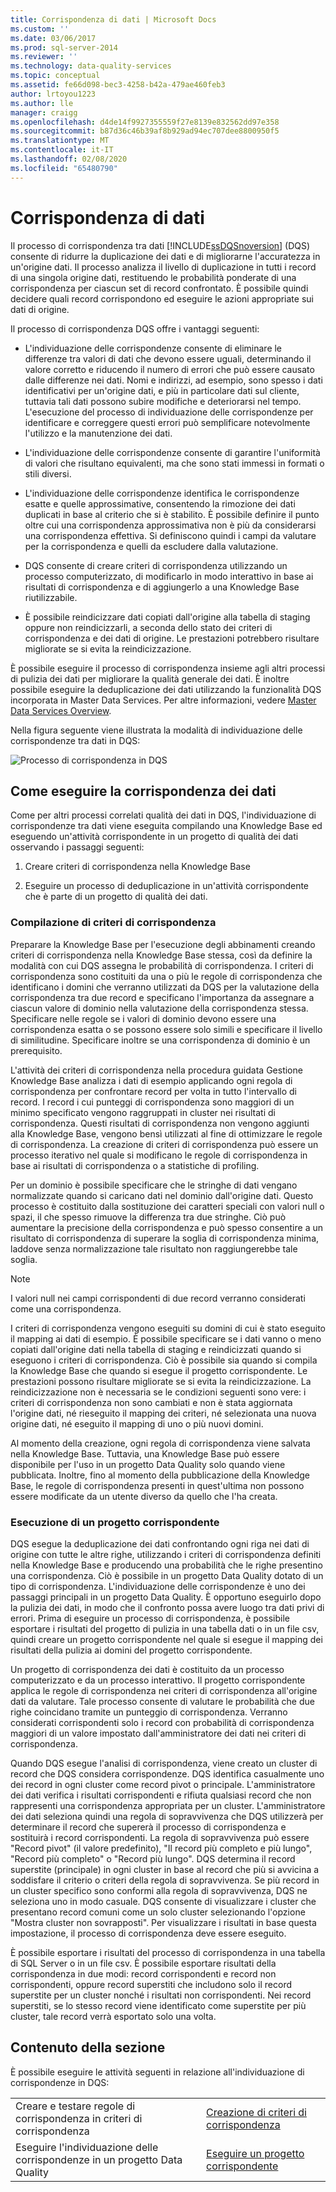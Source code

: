 ```yaml
---
title: Corrispondenza di dati | Microsoft Docs
ms.custom: ''
ms.date: 03/06/2017
ms.prod: sql-server-2014
ms.reviewer: ''
ms.technology: data-quality-services
ms.topic: conceptual
ms.assetid: fe66d098-bec3-4258-b42a-479ae460feb3
author: lrtoyou1223
ms.author: lle
manager: craigg
ms.openlocfilehash: d4de14f9927355559f27e8139e832562dd97e358
ms.sourcegitcommit: b87d36c46b39af8b929ad94ec707dee8800950f5
ms.translationtype: MT
ms.contentlocale: it-IT
ms.lasthandoff: 02/08/2020
ms.locfileid: "65480790"
---
```

# <a name="data-matching"></a>Corrispondenza di dati
  Il processo di corrispondenza tra dati [!INCLUDE[ssDQSnoversion](../includes/ssdqsnoversion-md.md)] (DQS) consente di ridurre la duplicazione dei dati e di migliorarne l'accuratezza in un'origine dati. Il processo analizza il livello di duplicazione in tutti i record di una singola origine dati, restituendo le probabilità ponderate di una corrispondenza per ciascun set di record confrontato. È possibile quindi decidere quali record corrispondono ed eseguire le azioni appropriate sui dati di origine.  
  
 Il processo di corrispondenza DQS offre i vantaggi seguenti:  
  
-   L'individuazione delle corrispondenze consente di eliminare le differenze tra valori di dati che devono essere uguali, determinando il valore corretto e riducendo il numero di errori che può essere causato dalle differenze nei dati. Nomi e indirizzi, ad esempio, sono spesso i dati identificativi per un'origine dati, e più in particolare dati sul cliente, tuttavia tali dati possono subire modifiche e deteriorarsi nel tempo. L'esecuzione del processo di individuazione delle corrispondenze per identificare e correggere questi errori può semplificare notevolmente l'utilizzo e la manutenzione dei dati.  
  
-   L'individuazione delle corrispondenze consente di garantire l'uniformità di valori che risultano equivalenti, ma che sono stati immessi in formati o stili diversi.  
  
-   L'individuazione delle corrispondenze identifica le corrispondenze esatte e quelle approssimative, consentendo la rimozione dei dati duplicati in base al criterio che si è stabilito. È possibile definire il punto oltre cui una corrispondenza approssimativa non è più da considerarsi una corrispondenza effettiva. Si definiscono quindi i campi da valutare per la corrispondenza e quelli da escludere dalla valutazione.  
  
-   DQS consente di creare criteri di corrispondenza utilizzando un processo computerizzato, di modificarlo in modo interattivo in base ai risultati di corrispondenza e di aggiungerlo a una Knowledge Base riutilizzabile.  
  
-   È possibile reindicizzare dati copiati dall'origine alla tabella di staging oppure non reindicizzarli, a seconda dello stato dei criteri di corrispondenza e dei dati di origine. Le prestazioni potrebbero risultare migliorate se si evita la reindicizzazione.  
  
 È possibile eseguire il processo di corrispondenza insieme agli altri processi di pulizia dei dati per migliorare la qualità generale dei dati. È inoltre possibile eseguire la deduplicazione dei dati utilizzando la funzionalità DQS incorporata in Master Data Services. Per altre informazioni, vedere [Master Data Services Overview](../master-data-services/master-data-services-overview-mds.md).  
  
 Nella figura seguente viene illustrata la modalità di individuazione delle corrispondenze tra dati in DQS:  
  
 ![Processo di corrispondenza in DQS](../../2014/data-quality-services/media/dqs-matchingprocess.gif "Processo di corrispondenza in DQS")  
  
##  <a name="How"></a>Come eseguire la corrispondenza dei dati  
 Come per altri processi correlati qualità dei dati in DQS, l'individuazione di corrispondenze tra dati viene eseguita compilando una Knowledge Base ed eseguendo un'attività corrispondente in un progetto di qualità dei dati osservando i passaggi seguenti:  
  
1.  Creare criteri di corrispondenza nella Knowledge Base  
  
2.  Eseguire un processo di deduplicazione in un'attività corrispondente che è parte di un progetto di qualità dei dati.  
  
###  <a name="Policy"></a>Compilazione di criteri di corrispondenza  
 Preparare la Knowledge Base per l'esecuzione degli abbinamenti creando criteri di corrispondenza nella Knowledge Base stessa, così da definire la modalità con cui DQS assegna le probabilità di corrispondenza. I criteri di corrispondenza sono costituiti da una o più le regole di corrispondenza che identificano i domini che verranno utilizzati da DQS per la valutazione della corrispondenza tra due record e specificano l'importanza da assegnare a ciascun valore di dominio nella valutazione della corrispondenza stessa. Specificare nelle regole se i valori di dominio devono essere una corrispondenza esatta o se possono essere solo simili e specificare il livello di similitudine. Specificare inoltre se una corrispondenza di dominio è un prerequisito.  
  
 L'attività dei criteri di corrispondenza nella procedura guidata Gestione Knowledge Base analizza i dati di esempio applicando ogni regola di corrispondenza per confrontare record per volta in tutto l'intervallo di record. I record i cui punteggi di corrispondenza sono maggiori di un minimo specificato vengono raggruppati in cluster nei risultati di corrispondenza. Questi risultati di corrispondenza non vengono aggiunti alla Knowledge Base, vengono bensì utilizzati al fine di ottimizzare le regole di corrispondenza. La creazione di criteri di corrispondenza può essere un processo iterativo nel quale si modificano le regole di corrispondenza in base ai risultati di corrispondenza o a statistiche di profiling.  
  
 Per un dominio è possibile specificare che le stringhe di dati vengano normalizzate quando si caricano dati nel dominio dall'origine dati. Questo processo è costituito dalla sostituzione dei caratteri speciali con valori null o spazi, il che spesso rimuove la differenza tra due stringhe. Ciò può aumentare la precisione della corrispondenza e può spesso consentire a un risultato di corrispondenza di superare la soglia di corrispondenza minima, laddove senza normalizzazione tale risultato non raggiungerebbe tale soglia.  
  
> [!NOTE]  
>  I valori null nei campi corrispondenti di due record verranno considerati come una corrispondenza.  
  
 I criteri di corrispondenza vengono eseguiti su domini di cui è stato eseguito il mapping ai dati di esempio. È possibile specificare se i dati vanno o meno copiati dall'origine dati nella tabella di staging e reindicizzati quando si eseguono i criteri di corrispondenza. Ciò è possibile sia quando si compila la Knowledge Base che quando si esegue il progetto corrispondente. Le prestazioni possono risultare migliorate se si evita la reindicizzazione. La reindicizzazione non è necessaria se le condizioni seguenti sono vere: i criteri di corrispondenza non sono cambiati e non è stata aggiornata l'origine dati, né rieseguito il mapping dei criteri, né selezionata una nuova origine dati, né eseguito il mapping di uno o più nuovi domini.  
  
 Al momento della creazione, ogni regola di corrispondenza viene salvata nella Knowledge Base. Tuttavia, una Knowledge Base può essere disponibile per l'uso in un progetto Data Quality solo quando viene pubblicata. Inoltre, fino al momento della pubblicazione della Knowledge Base, le regole di corrispondenza presenti in quest'ultima non possono essere modificate da un utente diverso da quello che l'ha creata.  
  
###  <a name="Project"></a>Esecuzione di un progetto corrispondente  
 DQS esegue la deduplicazione dei dati confrontando ogni riga nei dati di origine con tutte le altre righe, utilizzando i criteri di corrispondenza definiti nella Knowledge Base e producendo una probabilità che le righe presentino una corrispondenza. Ciò è possibile in un progetto Data Quality dotato di un tipo di corrispondenza. L'individuazione delle corrispondenze è uno dei passaggi principali in un progetto Data Quality. È opportuno eseguirlo dopo la pulizia dei dati, in modo che il confronto possa avere luogo tra dati privi di errori. Prima di eseguire un processo di corrispondenza, è possibile esportare i risultati del progetto di pulizia in una tabella dati o in un file csv, quindi creare un progetto corrispondente nel quale si esegue il mapping dei risultati della pulizia ai domini del progetto corrispondente.  
  
 Un progetto di corrispondenza dei dati è costituito da un processo computerizzato e da un processo interattivo. Il progetto corrispondente applica le regole di corrispondenza nei criteri di corrispondenza all'origine dati da valutare. Tale processo consente di valutare le probabilità che due righe coincidano tramite un punteggio di corrispondenza. Verranno considerati corrispondenti solo i record con probabilità di corrispondenza maggiori di un valore impostato dall'amministratore dei dati nei criteri di corrispondenza.  
  
 Quando DQS esegue l'analisi di corrispondenza, viene creato un cluster di record che DQS considera corrispondenze. DQS identifica casualmente uno dei record in ogni cluster come record pivot o principale. L'amministratore dei dati verifica i risultati corrispondenti e rifiuta qualsiasi record che non rappresenti una corrispondenza appropriata per un cluster. L'amministratore dei dati seleziona quindi una regola di sopravvivenza che DQS utilizzerà per determinare il record che supererà il processo di corrispondenza e sostituirà i record corrispondenti. La regola di sopravvivenza può essere "Record pivot" (il valore predefinito), "Il record più completo e più lungo", "Record più completo" o "Record più lungo". DQS determina il record superstite (principale) in ogni cluster in base al record che più si avvicina a soddisfare il criterio o criteri della regola di sopravvivenza. Se più record in un cluster specifico sono conformi alla regola di sopravvivenza, DQS ne seleziona uno in modo casuale. DQS consente di visualizzare i cluster che presentano record comuni come un solo cluster selezionando l'opzione "Mostra cluster non sovrapposti". Per visualizzare i risultati in base questa impostazione, il processo di corrispondenza deve essere eseguito.  
  
 È possibile esportare i risultati del processo di corrispondenza in una tabella di SQL Server o in un file csv. È possibile esportare risultati della corrispondenza in due modi: record corrispondenti e record non corrispondenti, oppure record superstiti che includono solo il record superstite per un cluster nonché i risultati non corrispondenti. Nei record superstiti, se lo stesso record viene identificato come superstite per più cluster, tale record verrà esportato solo una volta.  
  
## <a name="in-this-section"></a>Contenuto della sezione  
 È possibile eseguire le attività seguenti in relazione all'individuazione di corrispondenze in DQS:  
  
|||  
|-|-|  
|Creare e testare regole di corrispondenza in criteri di corrispondenza|[Creazione di criteri di corrispondenza](../../2014/data-quality-services/create-a-matching-policy.md)|  
|Eseguire l'individuazione delle corrispondenze in un progetto Data Quality|[Eseguire un progetto corrispondente](../../2014/data-quality-services/run-a-matching-project.md)|  
  
  
